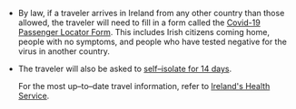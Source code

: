 - By law, if a traveler arrives in Ireland from any other country than those allowed, the traveler will need to fill in a form called the [Covid-19 Passenger Locator Form](https://www.nationaltransport.ie/wp-content/uploads/2020/04/Public_Health_Passenger_Locator_Form.pdf). This includes Irish citizens coming home, people with no symptoms, and people who have tested negative for the virus in another country. 

- The traveler will also be asked to [self–isolate for 14 days](https://www2.hse.ie/conditions/coronavirus/travel.html#self-isolation-after-travel).

  For the most up–to–date travel information, refer to [Ireland's Health Service](https://www2.hse.ie/conditions/coronavirus/travel.html).
